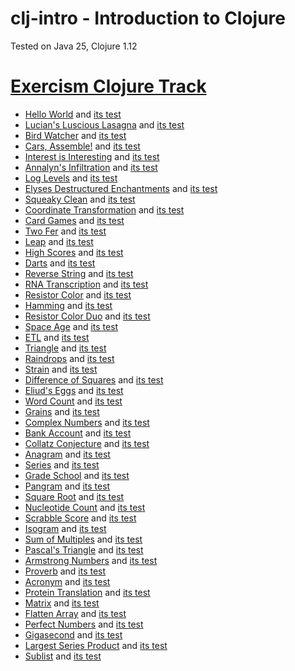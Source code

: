 # clj-intro - Introduction to Clojure

Tested on Java 25, Clojure 1.12

# [Exercism Clojure Track](https://exercism.org/tracks/clojure)

- [Hello World](hello_world.clj) and [its test](hello_world_test.clj)
- [Lucian's Luscious Lasagna](lucians_luscious_lasagna.clj) and [its test](lucians_luscious_lasagna_test.clj)
- [Bird Watcher](bird_watcher.clj) and [its test](bird_watcher_test.clj)
- [Cars, Assemble!](cars_assemble.clj) and [its test](cars_assemble_test.clj)
- [Interest is Interesting](interest_is_interesting.clj) and [its test](interest_is_interesting_test.clj)
- [Annalyn's Infiltration](annalyns_infiltration.clj) and [its test](annalyns_infiltration_test.clj)
- [Log Levels](log_levels.clj) and [its test](log_levels_test.clj)
- [Elyses Destructured Enchantments](elyses_destructured_enchantments.clj)
  and [its test](elyses_destructured_enchantments_test.clj)
- [Squeaky Clean](squeaky_clean.clj) and [its test](squeaky_clean_test.clj)
- [Coordinate Transformation](coordinate_transformation.clj) and [its test](coordinate_transformation_test.clj)
- [Card Games](card_games.clj) and [its test](card_games_test.clj)
- [Two Fer](two_fer.clj) and [its test](two_fer_test.clj)
- [Leap](leap.clj) and [its test](leap_test.clj)
- [High Scores](high_scores.clj) and [its test](high_scores_test.clj)
- [Darts](darts.clj) and [its test](darts_test.clj)
- [Reverse String](reverse_string.clj) and [its test](reverse_string_test.clj)
- [RNA Transcription](rna_transcription.clj) and [its test](rna_transcription_test.clj)
- [Resistor Color](resistor_color.clj) and [its test](resistor_color_test.clj)
- [Hamming](hamming.clj) and [its test](hamming_test.clj)
- [Resistor Color Duo](resistor_color_duo.clj) and [its test](resistor_color_duo_test.clj)
- [Space Age](space_age.clj) and [its test](space_age_test.clj)
- [ETL](etl.clj) and [its test](etl_test.clj)
- [Triangle](triangle.clj) and [its test](triangle_test.clj)
- [Raindrops](raindrops.clj) and [its test](raindrops_test.clj)
- [Strain](strain.clj) and [its test](strain_test.clj)
- [Difference of Squares](difference_of_squares.clj) and [its test](difference_of_squares_test.clj)
- [Eliud's Eggs](eliuds_eggs.clj) and [its test](eliuds_eggs_test.clj)
- [Word Count](word_count.clj) and [its test](word_count_test.clj)
- [Grains](grains.clj) and [its test](grains_test.clj)
- [Complex Numbers](complex_numbers.clj) and [its test](complex_numbers_test.clj)
- [Bank Account](bank_account.clj) and [its test](bank_account_test.clj)
- [Collatz Conjecture](collatz_conjecture.clj) and [its test](collatz_conjecture_test.clj)
- [Anagram](anagram.clj) and [its test](anagram_test.clj)
- [Series](series.clj) and [its test](series_test.clj)
- [Grade School](grade_school.clj) and [its test](grade_school.clj)
- [Pangram](pangram.clj) and [its test](pangram_test.clj)
- [Square Root](square_root.clj) and [its test](square_root_test.clj)
- [Nucleotide Count](nucleotide_count.clj) and [its test](nucleotide_count_test.clj)
- [Scrabble Score](scrabble_score.clj) and [its test](scrabble_score_test.clj)
- [Isogram](isogram.clj) and [its test](isogram_test.clj)
- [Sum of Multiples](sum_of_multiples.clj) and [its test](sum_of_multiples_test.clj)
- [Pascal's Triangle](pascals_triangle.clj) and [its test](pascals_triangle_test.clj)
- [Armstrong Numbers](armstrong_numbers.clj) and [its test](armstrong_numbers_test.clj)
- [Proverb](proverb.clj) and [its test](proverb_test.clj)
- [Acronym](acronym.clj) and [its test](acronym_test.clj)
- [Protein Translation](protein_translation.clj) and [its test](protein_translation_test.clj)
- [Matrix](matrix.clj) and [its test](matrix_test.clj)
- [Flatten Array](flatten_array.clj) and [its test](flatten_array_test.clj)
- [Perfect Numbers](perfect_numbers.clj) and [its test](perfect_numbers_test.clj)
- [Gigasecond](gigasecond.clj) and [its test](gigasecond_test.clj)
- [Largest Series Product](largest_series_product.clj) and [its test](largest_series_product_test.clj)
- [Sublist](sublist.clj) and [its test](sublist_test.clj)
